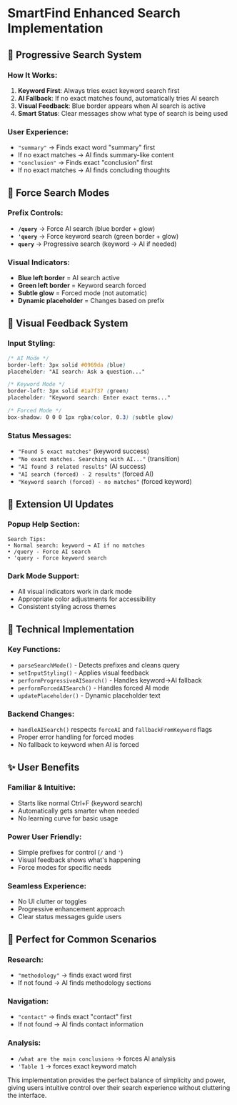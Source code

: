 # SmartFind Enhanced Search Implementation

## 🎯 **Progressive Search System**

### **How It Works:**
1. **Keyword First**: Always tries exact keyword search first
2. **AI Fallback**: If no exact matches found, automatically tries AI search
3. **Visual Feedback**: Blue border appears when AI search is active
4. **Smart Status**: Clear messages show what type of search is being used

### **User Experience:**
- `"summary"` → Finds exact word "summary" first
- If no exact matches → AI finds summary-like content
- `"conclusion"` → Finds exact "conclusion" first  
- If no exact matches → AI finds concluding thoughts

## 🚀 **Force Search Modes**

### **Prefix Controls:**
- **`/query`** → Force AI search (blue border + glow)
- **`'query`** → Force keyword search (green border + glow)
- **`query`** → Progressive search (keyword → AI if needed)

### **Visual Indicators:**
- **Blue left border** = AI search active
- **Green left border** = Keyword search forced
- **Subtle glow** = Forced mode (not automatic)
- **Dynamic placeholder** = Changes based on prefix

## 🎨 **Visual Feedback System**

### **Input Styling:**
```css
/* AI Mode */
border-left: 3px solid #0969da (blue)
placeholder: "AI search: Ask a question..."

/* Keyword Mode */  
border-left: 3px solid #1a7f37 (green)
placeholder: "Keyword search: Enter exact terms..."

/* Forced Mode */
box-shadow: 0 0 0 1px rgba(color, 0.3) (subtle glow)
```

### **Status Messages:**
- `"Found 5 exact matches"` (keyword success)
- `"No exact matches. Searching with AI..."` (transition)
- `"AI found 3 related results"` (AI success)
- `"AI search (forced) - 2 results"` (forced AI)
- `"Keyword search (forced) - no matches"` (forced keyword)

## 📱 **Extension UI Updates**

### **Popup Help Section:**
```
Search Tips:
• Normal search: keyword → AI if no matches
• /query - Force AI search  
• 'query - Force keyword search
```

### **Dark Mode Support:**
- All visual indicators work in dark mode
- Appropriate color adjustments for accessibility
- Consistent styling across themes

## 🔧 **Technical Implementation**

### **Key Functions:**
- `parseSearchMode()` - Detects prefixes and cleans query
- `setInputStyling()` - Applies visual feedback
- `performProgressiveAISearch()` - Handles keyword→AI fallback
- `performForcedAISearch()` - Handles forced AI mode
- `updatePlaceholder()` - Dynamic placeholder text

### **Backend Changes:**
- `handleAISearch()` respects `forceAI` and `fallbackFromKeyword` flags
- Proper error handling for forced modes
- No fallback to keyword when AI is forced

## ✨ **User Benefits**

### **Familiar & Intuitive:**
- Starts like normal Ctrl+F (keyword search)
- Automatically gets smarter when needed
- No learning curve for basic usage

### **Power User Friendly:**
- Simple prefixes for control (`/` and `'`)
- Visual feedback shows what's happening
- Force modes for specific needs

### **Seamless Experience:**
- No UI clutter or toggles
- Progressive enhancement approach
- Clear status messages guide users

## 🎯 **Perfect for Common Scenarios**

### **Research:**
- `"methodology"` → finds exact word first
- If not found → AI finds methodology sections

### **Navigation:**
- `"contact"` → finds exact "contact" first  
- If not found → AI finds contact information

### **Analysis:**
- `/what are the main conclusions` → forces AI analysis
- `'Table 1` → forces exact keyword match

This implementation provides the perfect balance of simplicity and power, giving users intuitive control over their search experience without cluttering the interface. 
